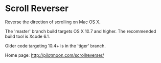 Scroll Reverser
===============

Reverse the direction of scrolling on Mac OS X. 

The 'master' branch build targets OS X 10.7 and higher. The recommended build tool is Xcode 6.1.

Older code targeting 10.4+ is in the 'tiger' branch.

Home page: http://pilotmoon.com/scrollreverser/

